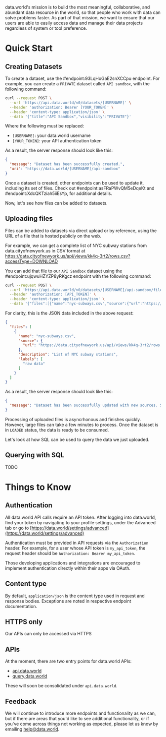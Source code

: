data.world's mission is to build the most meaningful, collaborative, and abundant data resource in the world, so that people who work with data can solve problems faster. As part of that mission, we want to ensure that our users are able to easily access data and manage their data projects regardless of system or tool preference.

# Quick Start

## Creating Datasets

To create a dataset, use the #endpoint:93LqHoGaE2snXCCpu endpoint. For example, you can create a `PRIVATE` dataset called `API sandbox`, with the following command:

```bash
curl --request POST \
  --url 'https://api.data.world/v0/datasets/[USERNAME]' \
  --header 'authorization: Bearer [YOUR_TOKEN]' \
  --header 'content-type: application/json' \
  --data '{"title":"API Sandbox","visibility":"PRIVATE"}'
```

Where the following must be replaced:

* `[USERNAME]`: your data.world username
* `[YOUR_TOKEN]`: your API authentication token

As a result, the server response should look like this:

```json
{
  "message": "Dataset has been successfully created.",
  "uri": "https://data.world/[USERNAME]/api-sandbox"
}
```

Once a dataset is created, other endpoints can be used to update it, including its set of files. Check out #endpoint:asFRaPWvQM5eDqeKt and #endpoint:XdcQKTziah5iiEsYp, for additional details.

Now, let's see how files can be added to datasets.

## Uploading files

Files can be added to datasets via direct upload or by reference, using the URL of a file that is hosted publicly on the web.

For example, we can get a complete list of NYC subway stations from data.cityofnewyork.us in CSV format at https://data.cityofnewyork.us/api/views/kk4q-3rt2/rows.csv?accessType=DOWNLOAD

You can add that file to our `API Sandbox` dataset using the #endpoint:ujqwuHZYZP8yRKgcz endpoint with the following command:

```bash
curl --request POST \
  --url 'https://api.data.world/v0/datasets/[USERNAME]/api-sandbox/files' \
  --header 'authorization: [API_TOKEN]' \
  --header 'content-type: application/json' \
  --data '{"files":[{"name":"nyc-subways.csv","source":{"url":"https://data.cityofnewyork.us/api/views/kk4q-3rt2/rows.csv?accessType=DOWNLOAD"},"description":"List of NYC subway stations","labels":["raw data"]}]}'
```

For clarity, this is the JSON data included in the above request:
```json
{
  "files": [
    {
      "name": "nyc-subways.csv",
      "source": {
        "url": "https://data.cityofnewyork.us/api/views/kk4q-3rt2/rows.csv?accessType=DOWNLOAD"
      },
      "description": "List of NYC subway stations",
      "labels": [
        "raw data"
      ]
    }
  ]
}
```

As a result, the server response should look like this:
```json
{
  "message": "Dataset has been successfully updated with new sources. Sync in progress."
}
```

Processing of uploaded files is asyncrhonous and finishes quickly. However, large files can take a few minutes to process. Once the dataset is in `LOADED` status, the data is ready to be consumed.

Let's look at how SQL can be used to query the data we just uploaded.

## Querying with SQL

TODO

# Things to Know

## Authentication
All data.world API calls require an API token. After logging into data.world, find your token by navigating to your profile settings, under the Advanced tab or go to [https://data.world/settings/advanced](https://data.world/settings/advanced)

Authentication must be provided in API requests via the `Authorization` header. For example, for a user whose API token is `my_api_token`, the request header should be `Authorization: Bearer my_api_token`.

Those developing applications and integrations are encouraged to implement authentication directly within their apps via OAuth.

## Content type  
By default, `application/json` is the content type used in request and response bodies. Exceptions are noted in respective endpoint documentation.

## HTTPS only  
Our APIs can only be accessed via HTTPS

## APIs
At the moment, there are two entry points for data.world APIs:

* [api.data.world](./query.md)
* [query.data.world](./datasets.md)

These will soon be consolidated under `api.data.world`.

## Feedback
We will continue to introduce more endpoints and functionality as we can, but if there are areas that you'd like to see additional functionality, or if you've come across things not working as expected, please let us know by emailing [help@data.world](mailto:help@data.world).